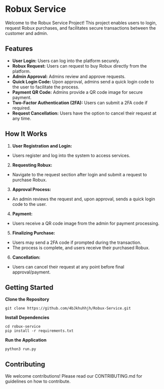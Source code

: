 # Robux Service
Welcome to the Robux Service Project! This project enables users to login, request Robux purchases, and facilitates secure transactions between the customer and admin.
## Features
- **User Login:** Users can log into the platform securely.
- **Robux Request:** Users can request to buy Robux directly from the platform.
- **Admin Approval:** Admins review and approve requests.
- **Quick Login Code:** Upon approval, admins send a quick login code to the user to facilitate the process.
- **Payment QR Code:** Admins provide a QR code image for secure payment.
- **Two-Factor Authentication (2FA):** Users can submit a 2FA code if required.
- **Request Cancellation:** Users have the option to cancel their request at any time.
## How It Works
1. **User Registration and Login:**
- Users register and log into the system to access services.
2. **Requesting Robux:**
- Navigate to the request section after login and submit a request to purchase Robux.
3. **Approval Process:**
- An admin reviews the request and, upon approval, sends a quick login code to the user.
4. **Payment:**
- Users receive a QR code image from the admin for payment processing.
5. **Finalizing Purchase:**
- Users may send a 2FA code if prompted during the transaction.
- The process is complete, and users receive their purchased Robux.
6. **Cancellation:**
- Users can cancel their request at any point before final approval/payment.
## Getting Started
**Clone the Repository**
```
git clone https://github.com/4bJkhuhhjh/Robux-Service.git
```
**Install Dependencies**
```
cd robux-service
pip install -r requirements.txt
```
**Run the Application**
```
python3 run.py
```
## Contributing
We welcome contributions! Please read our CONTRIBUTING.md for guidelines on how to contribute.
